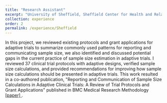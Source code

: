 ```yaml
---
title: "Research Assistant"
excerpt: "University of Sheffield, Sheffield Center for Health and Related Research (SCHARR) - Sheffield, UK"
collection: experience
order: 2
permalink: /experience/Sheffield
---
```


In this project, we reviewed existing protocols and grant applications for adaptive trials to summarize commonly used patterns for reporting and communicating sample size, we also identified and discussed potential gaps in the current practice of sample size estimation in adaptive trials. I reviewed 37 clinical trial protocols with adaptive designs, verified sample size calculations, and provided recommendations for improving how sample size calculations should be presented in adaptive trials. This work resulted in a co-authored publication, "Reporting and Communication of Sample Size Calculations in Adaptive Clinical Trials: A Review of Trial Protocols and Grant Applications" published in BMC Medical Research Methodology <a href = "https://doi.org/10.1186/s12874-024-02339-7">[paper] </a>.

